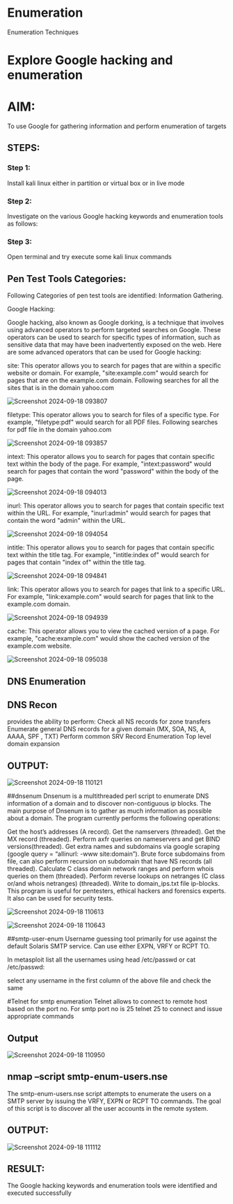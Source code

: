 # Enumeration
Enumeration Techniques

# Explore Google hacking and enumeration 

# AIM:

To use Google for gathering information and perform enumeration of targets

## STEPS:

### Step 1:

Install kali linux either in partition or virtual box or in live mode

### Step 2:

Investigate on the various Google hacking keywords and enumeration tools as follows:


### Step 3:
Open terminal and try execute some kali linux commands

## Pen Test Tools Categories:  

Following Categories of pen test tools are identified:
Information Gathering.

Google Hacking:

Google hacking, also known as Google dorking, is a technique that involves using advanced operators to perform targeted searches on Google. These operators can be used to search for specific types of information, such as sensitive data that may have been inadvertently exposed on the web. Here are some advanced operators that can be used for Google hacking:

site: This operator allows you to search for pages that are within a specific website or domain. For example, "site:example.com" would search for pages that are on the example.com domain.
Following searches for all the sites that is in the domain yahoo.com

![Screenshot 2024-09-18 093807](https://github.com/user-attachments/assets/60d3e176-6100-4016-812b-d61ba6fd65b4)


filetype: This operator allows you to search for files of a specific type. For example, "filetype:pdf" would search for all PDF files.
Following searches for pdf file in the domain yahoo.com

![Screenshot 2024-09-18 093857](https://github.com/user-attachments/assets/e6acfd44-053d-4e88-8779-91611b8d658f)


intext: This operator allows you to search for pages that contain specific text within the body of the page. For example, "intext:password" would search for pages that contain the word "password" within the body of the page.

![Screenshot 2024-09-18 094013](https://github.com/user-attachments/assets/1a00da45-418c-46a4-88a9-3c4fda88e8ee)


inurl: This operator allows you to search for pages that contain specific text within the URL. For example, "inurl:admin" would search for pages that contain the word "admin" within the URL.

![Screenshot 2024-09-18 094054](https://github.com/user-attachments/assets/ee1273e6-5015-4b7a-8989-e3e0097bb900)

intitle: This operator allows you to search for pages that contain specific text within the title tag. For example, "intitle:index of" would search for pages that contain "index of" within the title tag.

![Screenshot 2024-09-18 094841](https://github.com/user-attachments/assets/90b7097f-70e5-4c1b-9d7d-898e572e4fab)

link: This operator allows you to search for pages that link to a specific URL. For example, "link:example.com" would search for pages that link to the example.com domain.

![Screenshot 2024-09-18 094939](https://github.com/user-attachments/assets/a30096a4-d669-4f23-bbe8-e502a02f8706)

cache: This operator allows you to view the cached version of a page. For example, "cache:example.com" would show the cached version of the example.com website.

![Screenshot 2024-09-18 095038](https://github.com/user-attachments/assets/acfba47c-a48b-4202-9613-189aeb9d2d57)

 
## DNS Enumeration


## DNS Recon
provides the ability to perform:
Check all NS records for zone transfers
Enumerate general DNS records for a given domain (MX, SOA, NS, A, AAAA, SPF , TXT)
Perform common SRV Record Enumeration
Top level domain expansion
## OUTPUT:

![Screenshot 2024-09-18 110121](https://github.com/user-attachments/assets/b57ec8db-278c-4752-ab5d-e78fa7b10fcc)




##dnsenum
Dnsenum is a multithreaded perl script to enumerate DNS information of a domain and to discover non-contiguous ip blocks. The main purpose of Dnsenum is to gather as much information as possible about a domain. The program currently performs the following operations:

Get the host’s addresses (A record).
Get the namservers (threaded).
Get the MX record (threaded).
Perform axfr queries on nameservers and get BIND versions(threaded).
Get extra names and subdomains via google scraping (google query = “allinurl: -www site:domain”).
Brute force subdomains from file, can also perform recursion on subdomain that have NS records (all threaded).
Calculate C class domain network ranges and perform whois queries on them (threaded).
Perform reverse lookups on netranges (C class or/and whois netranges) (threaded).
Write to domain_ips.txt file ip-blocks.
This program is useful for pentesters, ethical hackers and forensics experts. It also can be used for security tests.

![Screenshot 2024-09-18 110613](https://github.com/user-attachments/assets/d8dee227-3eb6-42d4-a5c4-536a32a3d463)

![Screenshot 2024-09-18 110643](https://github.com/user-attachments/assets/36cead05-cb08-4852-9a66-daae87ee3fed)


##smtp-user-enum
Username guessing tool primarily for use against the default Solaris SMTP service. Can use either EXPN, VRFY or RCPT TO.


In metasploit list all the usernames using head /etc/passwd or cat /etc/passwd:

select any username in the first column of the above file and check the same


#Telnet for smtp enumeration
Telnet allows to connect to remote host based on the port no. For smtp port no is 25
telnet <host address> 25 to connect
and issue appropriate commands
  
 ## Output

  ![Screenshot 2024-09-18 110950](https://github.com/user-attachments/assets/c6991bee-51b1-472a-9809-708d2ff63661)

  

## nmap –script smtp-enum-users.nse <hostname>

The smtp-enum-users.nse script attempts to enumerate the users on a SMTP server by issuing the VRFY, EXPN or RCPT TO commands. The goal of this script is to discover all the user accounts in the remote system.


## OUTPUT:

![Screenshot 2024-09-18 111112](https://github.com/user-attachments/assets/04455747-8a03-402e-8de1-8282be14af3a)


## RESULT:
The Google hacking keywords and enumeration tools were identified and executed successfully


